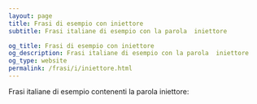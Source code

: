 ```yaml
---
layout: page
title: Frasi di esempio con iniettore 
subtitle: Frasi italiane di esempio con la parola  iniettore

og_title: Frasi di esempio con iniettore 
og_description: Frasi italiane di esempio con la parola  iniettore
og_type: website
permalink: /frasi/i/iniettore.html
---
```


Frasi italiane di esempio contenenti la parola iniettore:


